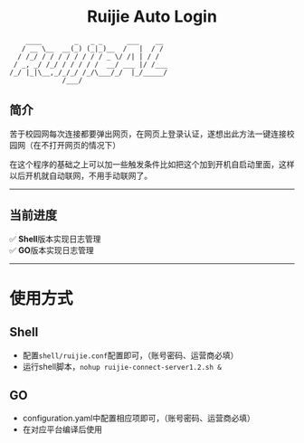 # <center>Ruijie Auto Login</center>
```
    ____        _   _ _      ___    __ 
   / __ \__  __(_) (_|_)__  /   |  / / 
  / /_/ / / / / / / / / _ \/ /| | / /  
 / _, _/ /_/ / / / / /  __/ ___ |/ /___
/_/ |_|\__,_/_/_/ /_/\___/_/  |_/_____/
             /___/                     
```


## 简介
苦于校园网每次连接都要弹出网页，在网页上登录认证，遂想出此方法一键连接校园网（在不打开网页的情况下）

在这个程序的基础之上可以加一些触发条件比如把这个加到开机自启动里面，这样以后开机就自动联网，不用手动联网了。
<hr>


## 当前进度

✅ **Shell**版本实现日志管理  
✅ **GO**版本实现日志管理

<hr/>

# 使用方式

## Shell
- 配置`shell/ruijie.conf`配置即可，（账号密码、运营商必填）
- 运行shell脚本，`nohup ruijie-connect-server1.2.sh &`

## GO
- configuration.yaml中配置相应项即可，（账号密码、运营商必填）
- 在对应平台编译后使用
